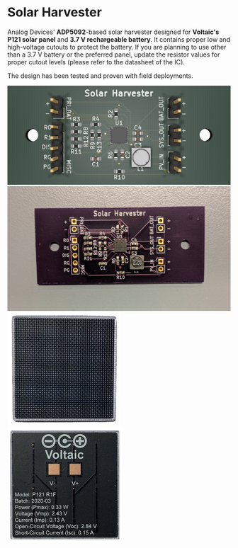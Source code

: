# Solar Harvester

Analog Devices' **ADP5092**-based solar harvester designed for **Voltaic's P121 solar panel** and **3.7 V rechargeable battery**.
It contains proper low and high-voltage cutouts to protect the battery.
If you are planning to use other than a 3.7 V battery or the preferred panel, update the resistor values for proper cutout levels (please refer to the datasheet of the IC).

The design has been tested and proven with field deployments.

![alt text](readme-photo-1.png)
![alt text](readme-photo-2.png)
![alt text](readme-panel-front.png)![alt text](readme-panel-back.png)
